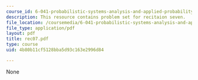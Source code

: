 ```yaml
---
course_id: 6-041-probabilistic-systems-analysis-and-applied-probability-spring-2006
description: This resource contains problem set for recitaion seven.
file_location: /coursemedia/6-041-probabilistic-systems-analysis-and-applied-probability-spring-2006/4b80b11cf5128bba5d93c163e2996d84_rec07.pdf
file_type: application/pdf
layout: pdf
title: rec07.pdf
type: course
uid: 4b80b11cf5128bba5d93c163e2996d84

---
```

None